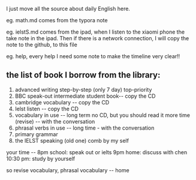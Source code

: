 I just move all the source about daily English here.

eg. math.md  comes from the typora note

eg. ielstS.md comes from the ipad, when I listen to the xiaomi phone the take note in the ipad. Then if there is a network connection, I will copy the note to the github, to this file

eg. help, every help I need some note to make the timeline very clear!!



## the list of book I borrow from the library:
1. advanced writing step-by-step (only 7 day) top-priority
2. BBC speak-out intermediate student book-- copy the CD
3. cambridge vocabulary -- copy the CD
4.  Ielst listen -- copy the CD
5.  vocabulary in use -- long term no CD, but you should read it more time (revise) -- with the conversation
6. phrasal verbs in use -- long time - with the conversation
7. primary grammar
8. the IELST speaking (old one) comb by my self

your time -- 8pm school: speak out or ielts
9pm home: discuss with chen  
10:30 pm: study by yourself  

so revise vocabulary, phrasal vocabulary -- home







